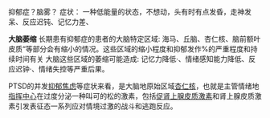 抑郁症？脑雾？
症状： 一种低能量的状态，不想动，头有时有点发昏，走神发呆、反应迟钝、记忆力差、
 
**大脑萎缩**
长期患有抑郁症的患者的大脑特定区域: 海马、丘脑、杏仁核、脑前额叶皮质“等部分会有缩小的情况。这些区域的缩小程度和抑郁发作%的严重程度和持续时间有关
大脑这些区域的萎缩可能造成: 记忆力降低·、情绪感知能力降低、反应迟钟·、情绪失控等严重后果。


PTSD的并发[抑郁焦虑](https://www.zhihu.com/search?q=%E6%8A%91%E9%83%81%E7%84%A6%E8%99%91&search_source=Entity&hybrid_search_source=Entity&hybrid_search_extra=%7B%22sourceType%22%3A%22answer%22%2C%22sourceId%22%3A%221464445243%22%7D)等症状来看，是大脑地原始区域[杏仁核](https://www.zhihu.com/search?q=%E6%9D%8F%E4%BB%81%E6%A0%B8&search_source=Entity&hybrid_search_source=Entity&hybrid_search_extra=%7B%22sourceType%22%3A%22answer%22%2C%22sourceId%22%3A%221464445243%22%7D)，也就是主管情绪地[指挥中心](https://www.zhihu.com/search?q=%E6%8C%87%E6%8C%A5%E4%B8%AD%E5%BF%83&search_source=Entity&hybrid_search_source=Entity&hybrid_search_extra=%7B%22sourceType%22%3A%22answer%22%2C%22sourceId%22%3A%221464445243%22%7D)在过度分泌一种叫可的松的激素，包括[促肾上腺皮质激素](https://www.zhihu.com/search?q=%E4%BF%83%E8%82%BE%E4%B8%8A%E8%85%BA%E7%9A%AE%E8%B4%A8%E6%BF%80%E7%B4%A0&search_source=Entity&hybrid_search_source=Entity&hybrid_search_extra=%7B%22sourceType%22%3A%22answer%22%2C%22sourceId%22%3A%221464445243%22%7D)和肾上腺皮质激素引发表征态一系列应对情境过激的战斗和逃跑反应。